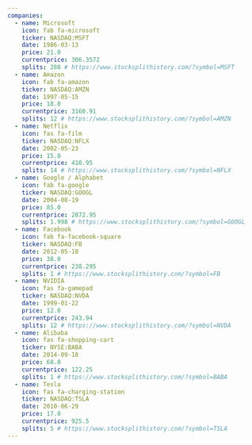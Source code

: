 ```yaml
---
companies:
  - name: Microsoft
    icon: fab fa-microsoft
    ticker: NASDAQ:MSFT
    date: 1986-03-13
    price: 21.0
    currentprice: 306.3572
    splits: 288 # https://www.stocksplithistory.com/?symbol=MSFT
  - name: Amazon
    icon: fab fa-amazon
    ticker: NASDAQ:AMZN
    date: 1997-05-15
    price: 18.0
    currentprice: 3160.91
    splits: 12 # https://www.stocksplithistory.com/?symbol=AMZN
  - name: Netflix
    icon: fas fa-film
    ticker: NASDAQ:NFLX
    date: 2002-05-23
    price: 15.0
    currentprice: 410.95
    splits: 14 # https://www.stocksplithistory.com/?symbol=NFLX
  - name: Google / Alphabet
    icon: fab fa-google
    ticker: NASDAQ:GOOGL
    date: 2004-08-19
    price: 85.0
    currentprice: 2872.95
    splits: 1.998 # https://www.stocksplithistory.com/?symbol=GOOGL
  - name: Facebook
    icon: fab fa-facebook-square
    ticker: NASDAQ:FB
    date: 2012-05-18
    price: 38.0
    currentprice: 238.295
    splits: 1 # https://www.stocksplithistory.com/?symbol=FB
  - name: NVIDIA
    icon: fas fa-gamepad
    ticker: NASDAQ:NVDA
    date: 1999-01-22
    price: 12.0
    currentprice: 243.94
    splits: 12 # https://www.stocksplithistory.com/?symbol=NVDA
  - name: Alibaba
    icon: fas fa-shopping-cart
    ticker: NYSE:BABA
    date: 2014-09-18
    price: 68.0
    currentprice: 122.25
    splits: 1 # https://www.stocksplithistory.com/?symbol=BABA
  - name: Tesla
    icon: fas fa-charging-station
    ticker: NASDAQ:TSLA
    date: 2010-06-29
    price: 17.0
    currentprice: 925.5
    splits: 5 # https://www.stocksplithistory.com/?symbol=TSLA
---
```


